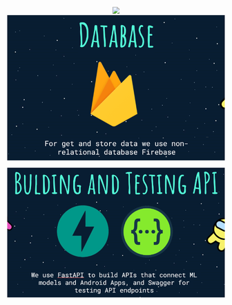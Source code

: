 <p align="center">
  <img src="image/cc-1.png:>
</p>
<p align="center">
  <img src="image/cc-2.png">
</p>
<p align="center">
  <img src="image/cc-3.png">
</p>
